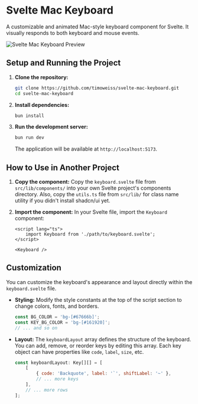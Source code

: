 # Svelte Mac Keyboard

A customizable and animated Mac-style keyboard component for Svelte. It visually responds to both keyboard and mouse events.

![Svelte Mac Keyboard Preview](https://static.timoweiss.me/Screenshot%202025-10-06%20at%2020.45.39.png)

## Setup and Running the Project

1.  **Clone the repository:**
    ```sh
    git clone https://github.com/timoweiss/svelte-mac-keyboard.git
    cd svelte-mac-keyboard
    ```

2.  **Install dependencies:**
    ```sh
    bun install
    ```

3.  **Run the development server:**
    ```sh
    bun run dev
    ```
    The application will be available at `http://localhost:5173`.

## How to Use in Another Project

1.  **Copy the component:**
    Copy the `keyboard.svelte` file from `src/lib/components/` into your own Svelte project's components directory. Also, copy the `utils.ts` file from `src/lib/` for class name utility if you didn't install shadcn/ui yet.

2.  **Import the component:**
    In your Svelte file, import the `Keyboard` component:
    ```svelte
    <script lang="ts">
        import Keyboard from './path/to/keyboard.svelte';
    </script>

    <Keyboard />
    ```

## Customization

You can customize the keyboard's appearance and layout directly within the `keyboard.svelte` file.

-   **Styling:**
    Modify the style constants at the top of the script section to change colors, fonts, and borders.
    ```javascript
    const BG_COLOR = 'bg-[#67666b]';
    const KEY_BG_COLOR = 'bg-[#161920]';
    // ... and so on
    ```

-   **Layout:**
    The `keyboardLayout` array defines the structure of the keyboard. You can add, remove, or reorder keys by editing this array. Each key object can have properties like `code`, `label`, `size`, etc.
    ```javascript
    const keyboardLayout: Key[][] = [
        [
            { code: 'Backquote', label: '`', shiftLabel: '~' },
            // ... more keys
        ],
        // ... more rows
    ];
    ```
